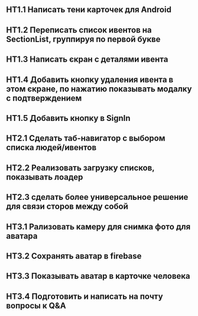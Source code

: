 ## HT1.1 Написать тени карточек для Android
## HT1.2 Переписать список ивентов на SectionList, группируя по первой букве
## HT1.3 Написать єкран с деталями ивента
## HT1.4 Добавить кнопку удаления ивента в этом єкране, по нажатию показывать модалку с подтверждением
## HT1.5 Добавить кнопку в SignIn

## HT2.1 Сделать таб-навигатор с выбором списка людей/ивентов
## HT2.2 Реализовать загрузку списков, показывать лоадер
## HT2.3 сделать более универсальное решение для связи сторов между собой

## HT3.1 Рализовать камеру для снимка фото для аватара
## HT3.2 Сохранять аватар в firebase
## HT3.3 Показывать аватар в карточке человека
## HT3.4 Подготовить и написать на почту вопросы к Q&A